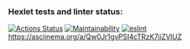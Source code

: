 ### Hexlet tests and linter status:
[![Actions Status](https://github.com/Antoxa63/frontend-project-lvl1/workflows/hexlet-check/badge.svg)](https://github.com/Antoxa63/frontend-project-lvl1/actions)
[![Maintainability](https://api.codeclimate.com/v1/badges/a99a88d28ad37a79dbf6/maintainability)](https://codeclimate.com/github/Antoxa63/frontend-project-lvl1/maintainability)
[![eslint](https://github.com/Antoxa63/frontend-project-lvl1/actions/workflows/main.yml/badge.svg)](https://github.com/Antoxa63/frontend-project-lvl1/actions/workflows/main.yml)
https://asciinema.org/a/Qw0Jr1gvPSI4cTRzK7jiZVIUZ
